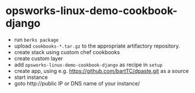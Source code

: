 # opsworks-linux-demo-cookbook-django

* run `berks package`
* upload `cookbooks-*.tar.gz` to the appropriate artifactory repository.
* create stack using custom chef cookbooks
* create custom layer
* add `opsworks-linux-demo-cookbook-django` as recipe in `setup`
* create app, using e.g. https://github.com/bartTC/dpaste.git as a source
* start instance
* goto http://public IP or DNS name of your instance/
